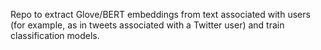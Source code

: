 Repo to extract Glove/BERT embeddings from text associated with users (for example, as in tweets associated with a Twitter user) and train classification models.
